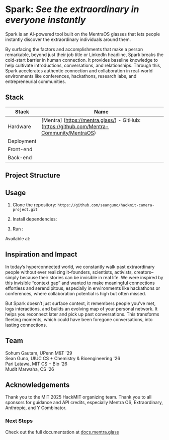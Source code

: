 # Spark: *See the extraordinary in everyone instantly* 

Spark is an AI-powered tool built on the MentraOS glasses that lets people instantly discover the extraordinary individuals around them. 

By surfacing the factors and accomplishments that make a person remarkable, beyond just their job title or LinkedIn headline, Spark breaks the cold-start barrier in human connection. It provides baseline knowledge to help cultivate introductions, conversations, and relationships. Through this, Spark accelerates authentic connection and collaboration in real-world environments like conferences, hackathons, research labs, and entrepreneurial communities.

## Stack 

| Stack         | Name                                                                 |
|---------------|----------------------------------------------------------------------|
| Hardware            | [Mentra] (https://mentra.glass/) - GitHub: (https://github.com/Mentra-Community/MentraOS)                          |
| Deployment     |  |
| Front-end      |  |
| Back-end       | |

## Project Structure 

## Usage 

1. Clone the repository:
`https://github.com/seanguno/hackmit-camera-project.git`

4. Install dependencies:

5. Run :

Available at:  

## Inspiration and Impact 
In today’s hyperconnected world, we constantly walk past extraordinary people without ever realizing it–founders, scientists, activists, creators–simply because their stories can be invisible in real life. We were inspired by this invisible “context gap” and wanted to make meaningful connections effortless and serendipitous, especially in environments like hackathons or conferences, where collaboration potential is high but often missed.

But Spark doesn’t just surface context, it remembers people you’ve met, logs interactions, and builds an evolving map of your personal network. It helps you reconnect later and pick up past conversations. This transforms fleeting moments, which could have been foregone conversations, into lasting connections. 
 
## Team 
Sohum Gautam, UPenn M&T '29 <br>
Sean Guno, UIUC CS + Chemistry & Bioengineering '26 <br>
Pari Latawa, MIT CS + Bio '26 <br>
Mudit Marwaha, CS '26 

## Acknowledgements
Thank you to the MIT 2025 HackMIT organizing team. Thank you to all sponsors for guidance and API credits, especially Mentra OS, Extraordinary, Anthropic, and Y Combinator.


### Next Steps

Check out the full documentation at [docs.mentra.glass](https://docs.mentra.glass/camera)